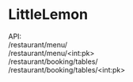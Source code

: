 # LittleLemon
API:  
/restaurant/menu/  
/restaurant/menu/\<int:pk\>  
/restaurant/booking/tables/  
/restaurant/booking/tables/\<int:pk\>  

